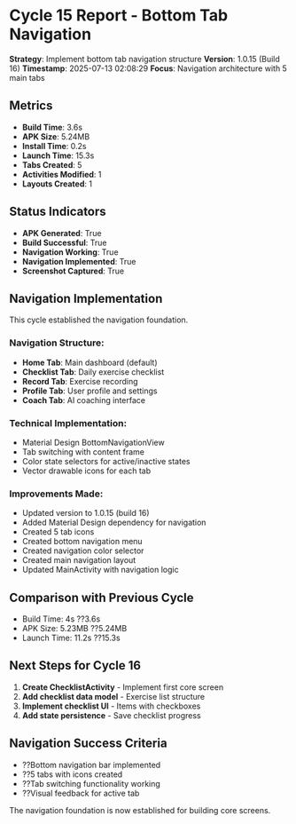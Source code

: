 # Cycle 15 Report - Bottom Tab Navigation

**Strategy**: Implement bottom tab navigation structure
**Version**: 1.0.15 (Build 16)
**Timestamp**: 2025-07-13 02:08:29
**Focus**: Navigation architecture with 5 main tabs

## Metrics
- **Build Time**: 3.6s
- **APK Size**: 5.24MB
- **Install Time**: 0.2s  
- **Launch Time**: 15.3s
- **Tabs Created**: 5
- **Activities Modified**: 1
- **Layouts Created**: 1

## Status Indicators
- **APK Generated**: True
- **Build Successful**: True
- **Navigation Working**: True
- **Navigation Implemented**: True
- **Screenshot Captured**: True

## Navigation Implementation
This cycle established the navigation foundation.

### Navigation Structure:
- **Home Tab**: Main dashboard (default)
- **Checklist Tab**: Daily exercise checklist
- **Record Tab**: Exercise recording
- **Profile Tab**: User profile and settings
- **Coach Tab**: AI coaching interface

### Technical Implementation:
- Material Design BottomNavigationView
- Tab switching with content frame
- Color state selectors for active/inactive states
- Vector drawable icons for each tab

### Improvements Made:
- Updated version to 1.0.15 (build 16)
- Added Material Design dependency for navigation
- Created 5 tab icons
- Created bottom navigation menu
- Created navigation color selector
- Created main navigation layout
- Updated MainActivity with navigation logic


## Comparison with Previous Cycle
- Build Time: 4s ??3.6s
- APK Size: 5.23MB ??5.24MB  
- Launch Time: 11.2s ??15.3s

## Next Steps for Cycle 16
1. **Create ChecklistActivity** - Implement first core screen
2. **Add checklist data model** - Exercise list structure
3. **Implement checklist UI** - Items with checkboxes
4. **Add state persistence** - Save checklist progress

## Navigation Success Criteria
- ??Bottom navigation bar implemented
- ??5 tabs with icons created
- ??Tab switching functionality working
- ??Visual feedback for active tab

The navigation foundation is now established for building core screens.
